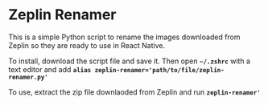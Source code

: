 # Zeplin Renamer

This is a simple Python script to rename the images downloaded from Zeplin so they are ready to use in React Native.

To install, download the script file and save it. Then open **`~/.zshrc`** with a text editor and add **`alias zeplin-renamer='path/to/file/zeplin-renamer.py'`**

To use, extract the zip file downlaoded from Zeplin and run **`zeplin-renamer'`**